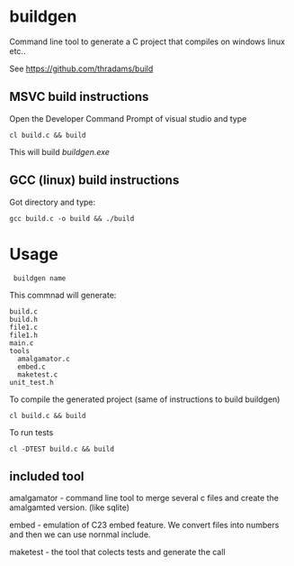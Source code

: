 # buildgen

Command line tool to generate a C project that
compiles on windows linux etc..

See 
https://github.com/thradams/build


## MSVC build instructions
Open the Developer Command Prompt of visual studio and type

```
cl build.c && build
```

This will build *buildgen.exe*


## GCC (linux) build instructions
Got directory and type:

```
gcc build.c -o build && ./build
```


# Usage

```
 buildgen name
```

This commnad will generate:

```
build.c
build.h
file1.c
file1.h
main.c
tools
  amalgamator.c
  embed.c
  maketest.c
unit_test.h
```

To compile the generated project (same of instructions to build buildgen)

```
cl build.c && build
```

To run tests

```
cl -DTEST build.c && build
```



## included tool

amalgamator - command line tool to merge several c files
and create the amalgamted version. (like sqlite)

embed - emulation of C23 embed feature. We convert files
into numbers and then we can use nornmal include.

maketest - the tool that colects tests and generate the call


